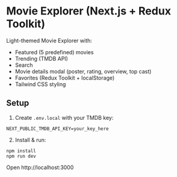 # Movie Explorer (Next.js + Redux Toolkit)

Light-themed Movie Explorer with:
- Featured (5 predefined) movies
- Trending (TMDB API)
- Search
- Movie details modal (poster, rating, overview, top cast)
- Favorites (Redux Toolkit + localStorage)
- Tailwind CSS styling

## Setup
1. Create `.env.local` with your TMDB key:
```
NEXT_PUBLIC_TMDB_API_KEY=your_key_here
```
2. Install & run:
```
npm install
npm run dev
```
Open http://localhost:3000
